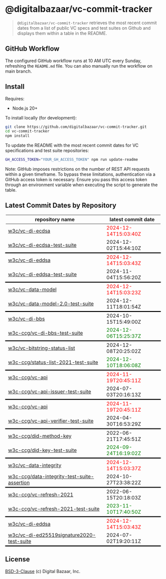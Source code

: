 # @digitalbazaar/vc-commit-tracker

> `@digitalbazaar/vc-commit-tracker` retrieves the most recent commit dates from
> a list of public VC specs and test suites on Github and displays them within
> a table in the README.

## GitHub Workflow

The configured GitHub workflow runs at 10 AM UTC every Sunday, refreshing the
`README.md` file. You can also manually run the workflow on main branch.

## Install

Requires:
- Node.js 20+

To install locally (for development):
```bash
git clone https://github.com/digitalbazaar/vc-commit-tracker.git
cd vc-commit-tracker
npm install
```
To update the README with the most recent commit dates for VC specifications
and test suite repositories:

```bash
GH_ACCESS_TOKEN="YOUR_GH_ACCESS_TOKEN" npm run update-readme
```
Note: GitHub imposes restrictions on the number of REST API requests
within a given timeframe. To bypass these limitations, authentication via a
GitHub access token is necessary. Ensure you pass this access token through an
environment variable when executing the script to generate the table.

## Latest Commit Dates by Repository
<table>
    <thead>
    <tr>
      <th>repository name</th>
      <th>latest commit date</th>
    </tr>
    </thead>
    <tbody>
        <tr>
          <td><a href="https://github.com/w3c/vc-di-ecdsa">w3c/vc-di-ecdsa</a></td>
          <td style="color: red">2024-12-14T15:03:40Z</td>
        </tr>
        <tr>
          <td><a href="https://github.com/w3c/vc-di-ecdsa-test-suite">w3c/vc-di-ecdsa-test-suite</a></td>
          <td>2024-12-02T15:44:10Z</td>
        </tr>
        <tr style="border: 3px solid black;"></tr>
        <tr>
          <td><a href="https://github.com/w3c/vc-di-eddsa">w3c/vc-di-eddsa</a></td>
          <td style="color: red">2024-12-14T15:03:43Z</td>
        </tr>
        <tr>
          <td><a href="https://github.com/w3c/vc-di-eddsa-test-suite">w3c/vc-di-eddsa-test-suite</a></td>
          <td>2024-11-04T15:56:20Z</td>
        </tr>
        <tr style="border: 3px solid black;"></tr>
        <tr>
          <td><a href="https://github.com/w3c/vc-data-model">w3c/vc-data-model</a></td>
          <td style="color: red">2024-12-14T15:03:23Z</td>
        </tr>
        <tr>
          <td><a href="https://github.com/w3c/vc-data-model-2.0-test-suite">w3c/vc-data-model-2.0-test-suite</a></td>
          <td>2024-12-11T18:01:54Z</td>
        </tr>
        <tr style="border: 3px solid black;"></tr>
        <tr>
          <td><a href="https://github.com/w3c/vc-di-bbs">w3c/vc-di-bbs</a></td>
          <td>2024-10-15T15:49:00Z</td>
        </tr>
        <tr>
          <td><a href="https://github.com/w3c-ccg/vc-di-bbs-test-suite">w3c-ccg/vc-di-bbs-test-suite</a></td>
          <td style="color: green">2024-12-06T15:25:37Z</td>
        </tr>
        <tr style="border: 3px solid black;"></tr>
        <tr>
          <td><a href="https://github.com/w3c/vc-bitstring-status-list">w3c/vc-bitstring-status-list</a></td>
          <td>2024-12-08T20:25:02Z</td>
        </tr>
        <tr>
          <td><a href="https://github.com/w3c-ccg/status-list-2021-test-suite">w3c-ccg/status-list-2021-test-suite</a></td>
          <td style="color: green">2024-12-10T18:06:08Z</td>
        </tr>
        <tr style="border: 3px solid black;"></tr>
        <tr>
          <td><a href="https://github.com/w3c-ccg/vc-api">w3c-ccg/vc-api</a></td>
          <td style="color: red">2024-11-19T20:45:11Z</td>
        </tr>
        <tr>
          <td><a href="https://github.com/w3c-ccg/vc-api-issuer-test-suite">w3c-ccg/vc-api-issuer-test-suite</a></td>
          <td>2024-07-03T20:16:13Z</td>
        </tr>
        <tr style="border: 3px solid black;"></tr>
        <tr>
          <td><a href="https://github.com/w3c-ccg/vc-api">w3c-ccg/vc-api</a></td>
          <td style="color: red">2024-11-19T20:45:11Z</td>
        </tr>
        <tr>
          <td><a href="https://github.com/w3c-ccg/vc-api-verifier-test-suite">w3c-ccg/vc-api-verifier-test-suite</a></td>
          <td>2024-04-30T16:53:29Z</td>
        </tr>
        <tr style="border: 3px solid black;"></tr>
        <tr>
          <td><a href="https://github.com/w3c-ccg/did-method-key">w3c-ccg/did-method-key</a></td>
          <td>2022-06-21T17:45:51Z</td>
        </tr>
        <tr>
          <td><a href="https://github.com/w3c-ccg/did-key-test-suite">w3c-ccg/did-key-test-suite</a></td>
          <td style="color: green">2024-09-24T16:19:02Z</td>
        </tr>
        <tr style="border: 3px solid black;"></tr>
        <tr>
          <td><a href="https://github.com/w3c/vc-data-integrity">w3c/vc-data-integrity</a></td>
          <td style="color: red">2024-12-14T15:03:37Z</td>
        </tr>
        <tr>
          <td><a href="https://github.com/w3c-ccg/data-integrity-test-suite-assertion">w3c-ccg/data-integrity-test-suite-assertion</a></td>
          <td>2024-10-27T23:38:22Z</td>
        </tr>
        <tr style="border: 3px solid black;"></tr>
        <tr>
          <td><a href="https://github.com/w3c-ccg/vc-refresh-2021">w3c-ccg/vc-refresh-2021</a></td>
          <td>2022-06-15T20:18:03Z</td>
        </tr>
        <tr>
          <td><a href="https://github.com/w3c-ccg/vc-refresh-2021-test-suite">w3c-ccg/vc-refresh-2021-test-suite</a></td>
          <td style="color: green">2023-11-10T17:40:50Z</td>
        </tr>
        <tr style="border: 3px solid black;"></tr>
        <tr>
          <td><a href="https://github.com/w3c/vc-di-eddsa">w3c/vc-di-eddsa</a></td>
          <td style="color: red">2024-12-14T15:03:43Z</td>
        </tr>
        <tr>
          <td><a href="https://github.com/w3c/vc-di-ed25519signature2020-test-suite">w3c/vc-di-ed25519signature2020-test-suite</a></td>
          <td>2024-07-02T19:20:11Z</td>
        </tr>
        <tr style="border: 3px solid black;"></tr>
    </tbody>
</table>

## License
[BSD-3-Clause](LICENSE) (c) Digital Bazaar, Inc.
